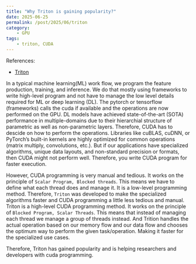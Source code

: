 ```yaml
---
title: "Why Triton is gaining popularity?"
date: 2025-06-25
permalink: /post/2025/06/triton
category: 
    - GPU
tags:
    - triton, CUDA
---
```


References: 
- [Triton](https://triton-lang.org/main/programming-guide/chapter-1/introduction.html)


In a typical machine learning(ML) work flow, we program the feature production, training, and inference. We do that mostly using frameworks to write high-level program and not have to manage the low level details required for ML or deep learning (DL). The pytorch or tensorflow (frameworks) calls the cuda if available and the operations are now performed on the GPU. DL models have achieved state-of-the-art (SOTA) performance in multiple-domains due to their hierarchial structure of parametric as well as non-parametric layers. Therefore, CUDA has to descide on how to perform the operations. Libraries like cuBLAS, cuDNN, or PyTorch’s built-in kernels are highly optimized for common operations (matrix multiply, convolutions, etc.). But if our applications have specialized algorithms, unique data layouts, and non-standard precision or formats, then CUDA might not perform well. Therefore, you write CUDA program for faster execution. 

However, CUDA programming is very manual and tedious. It works on the principle of `Scalar Program, Blocked threads`. This means we have to define what each thread does and manage it. It is a low-level programming method. Therefore, `Triton` was developed to make the specialized algorithms faster and CUDA programming a little less tedious and manual. Triton is a high-level CUDA programming method. It works on the principle of `Blocked Program, Scalar Threads`. This means that instead of managing each thread we manage a group of threads instead. And Trition handles the actual operation based on our memory flow and our data flow and chooses the optimum way to perform the given task/operation. Making it faster for the specialized use cases. 

Therefore, Triton has gained popularity and is helping researchers and developers with cuda programming. 